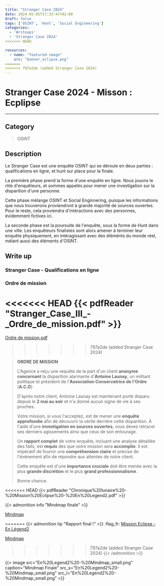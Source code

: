 ```yaml
---
title: "Stranger Case 2024"
date: 2024-05-05T17:33:47+02:00
draft: false
tags: ['OSINT', 'Hunt', 'Social Engineering']
categories:
  - 'Writeups'
  - 'Stranger Case 2024'
<<<<<<< HEAD

resources:
  - name: "featured-image"
    src: "banner_eclipse.png"
=======
>>>>>>> 797a2de (added Stranger Case 2024)
---
```


# Stranger Case 2024 - Misson : Ecplipse
---

## Category

> OSINT

## Description

Le Stranger Case est une enquête OSINT qui se déroule en deux parties : qualifications en ligne, et hunt sur place pour la finale.

La première phase prend la forme d'une enquête en ligne. Nous jouons le rôle d'enquêteurs, et sommes appelés pour mener une investigation sur la disparition d'une personne.

Cette phase mélange OSINT et Social Enginnering, puisque les informations que nous trouverons proviendront à grande majorité de sources ouvertes. Pour le reste, cela proviendra d'intéractions avec des personnes, évidemment fictives ici.

La seconde phase est la poursuite de l'enquête, sous la forme de Hunt dans une ville. Les enquêteurs finalistes sont alors amener à terminer leur enquête physiquement, en intéragissant avec des éléménts du monde réel, mélant aussi des éléments d'OSINT.


## Write up

### Stranger Case - Qualifications en ligne

### Ordre de mission
<<<<<<< HEAD
{{< pdfReader "Stranger_Case_III_-_Ordre_de_mission.pdf" >}}
=======

[Ordre de mission.pdf](Stranger_Case_III_-_Ordre_de_mission.pdf)
>>>>>>> 797a2de (added Stranger Case 2024)

> **ORDRE DE MISSION**
> 
> L'Agence a reçu une requête de la part d'un client **anonyme concernant** la
disparition alarmante d'**Antoine Launay**, un militant politique et président de l'**Association Conservatrice de l'Ordre** (**A.C.O**)
> 
> D'après notre client, Antoine Launay est maintenant porté disparu depuis le **2 mai au soir**
> et n'a donné aucun signe de vie à ses proches.
>
> Votre mission, si vous l'acceptez, est de mener une **enquête approfondie** afin de découvrir 
> la vérité derrière cette disparition. 
> À l'aide d'une **investigation en sources ouvertes**, vous devez retracer ses derniers agissements ainsi que ceux de son entourage.
>
> Un **rapport complet** de votre enquête, incluant une analyse détaillée des faits, est **requis** dès que votre mission sera **accomplie**.
> Il est impératif de fournir une **compréhension claire** et précise de l'événement afin de  répondre aux attentes de notre client.
>
> Cette enquête est d'une **importance cruciale** doit être menée avec la plus **grande discrétion** et le plus **grand professionnalisme**.
> 
> Bonne chance.

<<<<<<< HEAD
{{< pdfReader "Chronique%20lunaire%20-%20Mission%20Eclipse%20-%20En%20Legend2.pdf" >}}

{{< admonition info "Mindmap finale" >}}

[Mindmap](https://excalidraw.com/#json=Kzqv5t5ZKaeT4w4ZRr2Am,e3Y8TB7rH1nc-PhvvIf5iw)

=======
{{< admonition tip "Rapport final !" >}}
:flag_fr: [Mission Eclipse - En Légend2](Chronique%20lunaire%20-%20Mission%20Eclipse%20-%20En%20Legend2.pdf)

[Mindmap](https://excalidraw.com/#json=Kzqv5t5ZKaeT4w4ZRr2Am,e3Y8TB7rH1nc-PhvvIf5iw)
>>>>>>> 797a2de (added Stranger Case 2024)
{{< /admonition >}}

{{< image src="En%20Legend2%20-%20Mindmap_small.png" caption="Mindmap Finale" src_s="En%20Legend2%20-%20Mindmap_small.png" src_l="En%20Legend2%20-%20Mindmap_small.png" >}}

